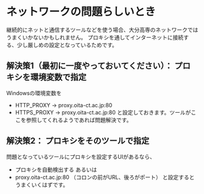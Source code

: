 
<!-- > pandoc misc/network.md --include-in-header=header.txt -s -o misc/network.html -->

# ネットワークの問題らしいとき

継続的にネットと通信するツールなどを使う場合、大分高専のネットワークではうまくいかないかもしれません。
プロキシを通してインターネットに接続する、少し厳しめの設定となっているためです。

## 解決策1（最初に一度やっておいてください）： プロキシを環境変数で指定

Windowsの環境変数を  
- HTTP_PROXY → proxy.oita-ct.ac.jp:80
- HTTPS_PROXY → proxy.oita-ct.ac.jp:80
と設定しておきます。ツールがここを参照してくれるようであれば問題解決です。

## 解決策2： プロキシをそのツールで指定

問題となっているツールにプロキシを設定するUIがあるなら、  
- プロキシを自動検出する
あるいは  
- proxy.oita-ct.ac.jp:80 （コロンの前がURL、後ろがポート）
と設定するとうまくいくはずです。


